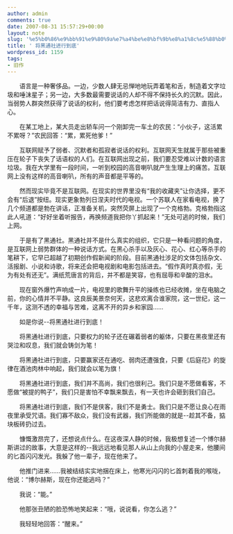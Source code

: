 ```yaml
---
author: admin
comments: true
date: 2007-08-31 15:57:29+00:00
layout: note
slug: '%e5%b0%86%e9%bb%91%e9%80%9a%e7%a4%be%e8%bf%9b%e8%a1%8c%e5%88%b0%e5%ba%95'
title: ' 将黑通社进行到底'
wordpress_id: 1159
tags:
- 旧作
---
```


　　语言是一种奢侈品。一边，少数人肆无忌惮地地玩弄着笔和舌，制造着文字垃圾和唾沫星子；另一边，大多数最需要说话的人却不得不保持长久的沉默。因此，当弱势人群突然获得了说话的权利，他们要考虑怎样把话说得简洁有力、直指人心。

　　在某工地上，某大员走出轿车问一个刚卸完一车土的农民：“小伙子，这活累不累呀？”农民回答：“累，累死他爹！”

　　互联网赋予了弱者、沉默者和孤寂者说话的权利。互联网天生就属于那些被重压在轮子下丧失了话语权的人们。在互联网出现之前，我们要忍受难以计数的语言垃圾。我在大学里有一段时间，一听到校园的高音喇叭就产生生理上的痛苦。互联网上没有这样的高音喇叭，所有的声音都是平等的。

　　然而现实毕竟不是互联网。在现实的世界里没有“我的收藏夹”让你选择，更不会有“后退”按纽。现实更象勃列日涅夫时代的电视。一个苏联人在家看电视，换了几个频道都是勃在讲话，正准备关机，突然荧屏上出现了一个克格勃。克格勃指这此人吼道：“好好坐着听报告，再换频道我把你丫抓起来！”无处可逃的时候，我们上网。

　　于是有了黑通社。黑通社并不是什么真实的组织，它只是一种看问题的角度，是互联网上弱势群体的一种说话方式。在黑心杀手以及灰心、花心、红心等杀手的笔耕下，它早已超越了初期创作假新闻的阶段。目前黑通社涉足的文体包括杂文、活报剧、小说和诗歌，将来还会把电视剧和电影包括进去。“假作真时真亦假，无为有处有还无”。满纸荒唐言的背后，并不都是笑容，也有屈辱和辛酸的泪水。

　　现在窗外爆竹声响成一片，电视里的歌舞升平的操练也已经收摊，坐在电脑之前，你的心情并不平静。这良辰美景奈何天，这悲欢离合谁家院，这一世纪，这一千年，这测不透的幸福与苦难，这离不开的异乡和家园……

　　如是你说--将黑通社进行到底！

　　将黑通社进行到底，只要权力的轮子还在碾着弱者的躯体，只要在黑夜里还有哭泣和叹息，我们就会铸剑为笔！

　　将黑通社进行到底，只要赢家还在通吃、弱肉还遭强食，只要《后庭花》的旋律在酒池肉林中响起，我们就会以笔为旗！

　　将黑通社进行到底，我们并不高尚，我们也很利己。我们只是不愿做看客，不愿做“被提的鸭子”，我们只是害怕不幸飘来飘去，有一天也许会砸到我们自己。

　　将黑通社进行到底，我们不是侠客，我们不是勇士。我们只是不愿让良心在雨夜里承受咒语。我们寡不敌众，我们没有武器，我们所能做的就是--趁其不备，掂块板砖扔过去。

　　慷慨激昂完了，还想说点什么。在这夜深人静的时候，我极想复述一个博尔赫斯讲过的故事，大意是这样的--我远远地看见那人从山上向我的小屋走来，他腰间的匕首闪闪发光。我躲了他一辈子，现在他来了。

　　他推门进来……我被结结实实地捆在床上，他寒光闪闪的匕首刺着我的喉咙，他说：“博尔赫斯，现在你还能逃吗？”

　　我说：“能。”

　　他那张丑陋的脸恐怖地笑起来：“哦，说说看，你怎么逃？”

　　我轻轻地回答：“醒来。” 
